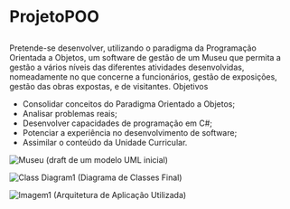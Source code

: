 # ProjetoPOO
##

Pretende-se desenvolver, utilizando o paradigma da Programação Orientada a Objetos, um software de gestão de um Museu que permita a gestão a vários níveis das diferentes atividades desenvolvidas, nomeadamente no que concerne a funcionários, gestão de exposições, gestão das obras expostas, e de visitantes.
Objetivos
-	Consolidar conceitos do Paradigma Orientado a Objetos;
-	Analisar problemas reais;
-	Desenvolver capacidades de programação em C#;
-	Potenciar a experiência no desenvolvimento de software;
-	Assimilar o conteúdo da Unidade Curricular.

 

![Museu](https://github.com/HugoBR2710/ProjetoPOO/assets/148585987/ccdf99a6-5705-450c-9766-83a6655a52f4)
(draft de um modelo UML inicial)

![Class Diagram1](https://github.com/HugoBR2710/ProjetoPOO/assets/148585987/d384f4c7-d89b-41fc-9256-7bc8221d7108)
(Diagrama de Classes Final)

![Imagem1](https://github.com/HugoBR2710/ProjetoPOO/assets/148585987/142cbaa0-0635-4c4f-a8c2-0239aa13b467)
(Arquitetura de Aplicação Utilizada)

###
